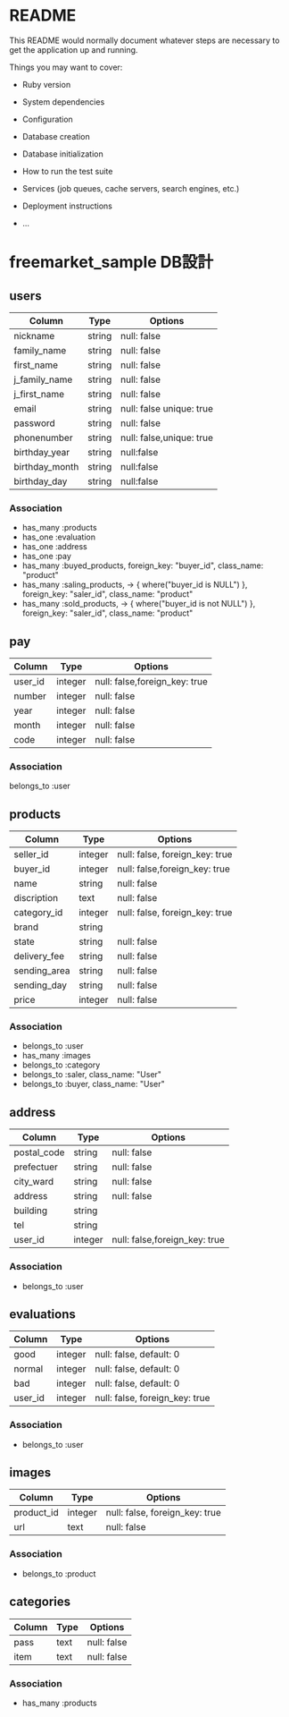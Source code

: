 # README

This README would normally document whatever steps are necessary to get the
application up and running.

Things you may want to cover:

* Ruby version

* System dependencies

* Configuration

* Database creation

* Database initialization

* How to run the test suite

* Services (job queues, cache servers, search engines, etc.)

* Deployment instructions

* ...

# freemarket_sample DB設計
##  users
|Column|Type|Options|
|------|----|-------|
|nickname|string|null: false|
|family_name|string|null: false|
|first_name|string|null: false|
|j_family_name|string|null: false|
|j_first_name|string|null: false|
|email|string|null: false unique: true|
|password|string| null: false|
|phonenumber|string| null: false,unique: true|
|birthday_year|string|null:false|
|birthday_month|string|null:false|
|birthday_day|string|null:false|


### Association

- has_many :products
- has_one :evaluation
- has_one :address
- has_one :pay
- has_many :buyed_products, foreign_key: "buyer_id", class_name: "product"
- has_many :saling_products, -> { where("buyer_id is NULL") }, foreign_key: "saler_id", class_name: "product"
- has_many :sold_products, -> { where("buyer_id is not NULL") }, foreign_key: "saler_id", class_name: "product"


## pay
|Column|Type|Options|
|------|----|-------|
|user_id|integer|null: false,foreign_key: true|
|number|integer|null: false|
|year|integer|null: false|
|month|integer|null: false|
|code|integer|null: false|


### Association

belongs_to  :user



## products
|Column|Type|Options|
|------|----|-------|
|seller_id|integer|null: false, foreign_key: true|
|buyer_id|integer|null: false,foreign_key: true|
|name|string|null: false|
|discription|text|null: false|
|category_id|integer|null: false, foreign_key: true|
|brand|string||
|state|string|null: false|
|delivery_fee|string|null: false|
|sending_area|string|null: false|
|sending_day|string|null: false|
|price|integer|null: false|


### Association

- belongs_to :user
- has_many :images
- belongs_to :category
- belongs_to :saler, class_name: "User"
- belongs_to :buyer, class_name: "User"




## address
|Column|Type|Options|
|------|----|-------|
|postal_code|string|null: false|
|prefectuer|string|null: false|
|city_ward|string|null: false|
|address|string|null: false|
|building|string||
|tel|string||
|user_id|integer|null: false,foreign_key: true|

### Association

- belongs_to :user




## evaluations
|Column|Type|Options|
|------|----|-------|
|good|integer|null: false, default: 0|
|normal|integer|null: false, default: 0|
|bad|integer|null: false, default: 0|
|user_id|integer|null: false, foreign_key: true|


### Association

- belongs_to :user


## images
|Column|Type|Options|
|------|----|-------|
|product_id|integer|null: false, foreign_key: true|
|url|text|null: false|
### Association

- belongs_to :product




## categories
|Column|Type|Options|
|------|----|-------|
|pass|text|null: false|
|item|text|null: false|

### Association

- has_many  :products

